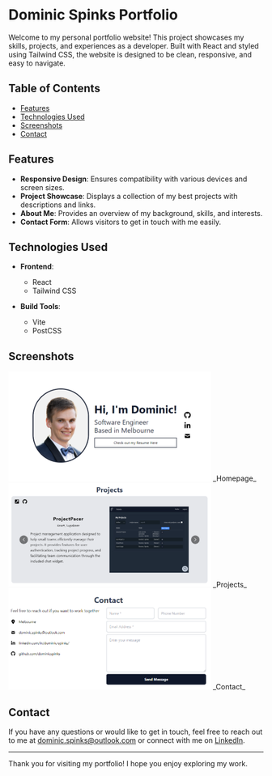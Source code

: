 # Dominic Spinks Portfolio

Welcome to my personal portfolio website! This project showcases my skills, projects, and experiences as a developer. Built with React and styled using Tailwind CSS, the website is designed to be clean, responsive, and easy to navigate.

## Table of Contents

-   [Features](#features)
-   [Technologies Used](#technologies-used)
-   [Screenshots](#screenshots)
-   [Contact](#contact)

## Features

-   **Responsive Design**: Ensures compatibility with various devices and screen sizes.
-   **Project Showcase**: Displays a collection of my best projects with descriptions and links.
-   **About Me**: Provides an overview of my background, skills, and interests.
-   **Contact Form**: Allows visitors to get in touch with me easily.

## Technologies Used

-   **Frontend**:

    -   React
    -   Tailwind CSS

-   **Build Tools**:
    -   Vite
    -   PostCSS

## Screenshots

<img src="./src/assets/screenshot_homepage.png" alt="Home Page" width="400"/>
_Homepage_

<img src="./src/assets/screenshot_projects.png" alt="Projects" width="400"/>
_Projects_

<img src="./src/assets/screenshot_contact.png" alt="Contact" width="400"/>
_Contact_

## Contact

If you have any questions or would like to get in touch, feel free to reach out to me at [dominic.spinks@outlook.com](mailto:dominic.spinks@outlook.com) or connect with me on [LinkedIn](https://www.linkedin.com/in/dominicspinks/).

---

Thank you for visiting my portfolio! I hope you enjoy exploring my work.
